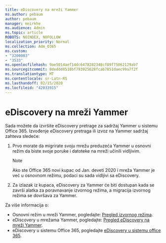 ```yaml
---
title: eDiscovery na mreži Yammer
ms.author: pebaum
author: pebaum
manager: mnirkhe
ms.audience: Admin
ms.topic: article
ROBOTS: NOINDEX, NOFOLLOW
localization_priority: Normal
ms.collection: Adm_O365
ms.custom:
- "3200003"
- "3533"
ms.openlocfilehash: 9ae5014aef14dc6478282348cf89f75062129ab7
ms.sourcegitcommit: 8deddd8518bf793925628fcab7851daec99a7f2f
ms.translationtype: MT
ms.contentlocale: sr-Latn-RS
ms.lasthandoff: 02/15/2020
ms.locfileid: "42033915"
---
```

# <a name="ediscovery-in-yammer-networks"></a>eDiscovery na mreži Yammer

Sada možete da izvršite eDiscovery pretrage za sadržaj Yammer u sistemu Office 365.  Izvođenje eDiscovery pretraga ili izvoz na Yammer sadržaj zahteva sledeće:

1. Prvo morate da migrirate svoju mrežu preduzeća Yammer u osnovni režim da biste svoje poruke i datoteke na mreži učinili vidljivim.

   > [!NOTE] 
   >Ako ste Office 365 novi kupac od Jan. deveti 2020 i mreža Yammer je već u osnovnom režimu, podaci su sada vidljivi sa eDiscovery.

2. Za izlazak iz kupaca, eDiscovery za Yammer će biti dostupan kada se završi alatka za poravnavanje izvornog režima, a migracija izvornog režima se dovršava za Yammer.

Za više informacija o:

- Osnovni režim u mreži Yammer, pogledajte: [Pregled izvornog režima](https://docs.microsoft.com/yammer/configure-your-yammer-network/overview-native-mode).
- eDiscovery u mrežama Yammer, pogledajte: [Pregled eDiscovery na mreži Yammer](https://docs.microsoft.com/en-us/yammer/manage-security-and-compliance/overview-of-ediscovery).
- eDiscovery u sistemu Office 365, pogledajte [eDiscovery u sistemu office 365](https://docs.microsoft.com/en-us/microsoft-365/compliance/ediscovery).
